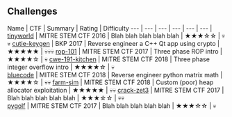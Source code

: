 ## Challenges
Name | CTF | Summary | Rating | Difficulty
---  | ---      | ---     | ---    | ---        | ---      |
[tinyworld]() | MITRE STEM CTF 2016 | Blah blah blah blah blah | ★★★☆☆ | 💀💀 
[cutie-keygen](cutie-keygen) | BKP 2017 | Reverse engineer a C++ Qt app using crypto | ★★★★★ | 💀💀💀 
[rop-101](rop-101) | MITRE STEM CTF 2017 | Three phase ROP intro | ★★★★☆ | 💀 
[cwe-191-kitchen](cwe-191-kitchen) | MITRE STEM CTF 2018 | Three phase integer overflow intro | ★★★★☆ | 💀  
[bluecode](bluecode) | MITRE STEM CTF 2018 | Reverse engineer python matrix math | ★★★★☆ | 💀💀 
[farm-sim](farm-sim) | MITRE STEM CTF 2018 | Custom (poor) heap allocator exploitation | ★★★★★ | 💀💀 
[crack-zet3](crack-zet3) | MITRE STEM CTF 2017 | Blah blah blah blah blah | ★★★☆☆ | 💀💀  
[pygolf](pygolf) | MITRE STEM CTF 2017 | Blah blah blah blah blah | ★★★☆☆ | 💀 




